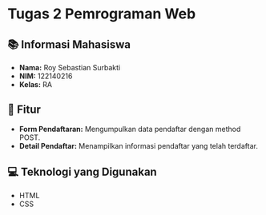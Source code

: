 # Tugas 2 Pemrograman Web

## 📚 Informasi Mahasiswa
- **Nama:** Roy Sebastian Surbakti
- **NIM:** 122140216
- **Kelas:** RA

## 🚀 Fitur
- **Form Pendaftaran:** Mengumpulkan data pendaftar dengan method POST.
- **Detail Pendaftar:** Menampilkan informasi pendaftar yang telah terdaftar.


## 💻 Teknologi yang Digunakan
- HTML
- CSS


